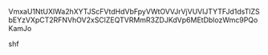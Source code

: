 VmxaU1NtUXlWa2hXYTJScFVtdHdVbFpyVWtOVVJrVjVUVlJTYTFJd1dsTlZS
bEYzVXpCT2RFNVhOV2xSClZEQTVRMmR3ZDJKdVp6MEtDblozWmc9PQoKamJo

shf
